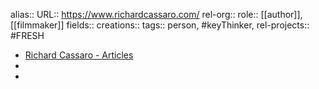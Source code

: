 alias::
URL:: https://www.richardcassaro.com/
rel-org::
role:: [[author]], [[filmmaker]]
fields::
creations::
tags:: person, #keyThinker,
rel-projects:: #FRESH

- [Richard Cassaro - Articles](https://www.richardcassaro.com/)
-
-
